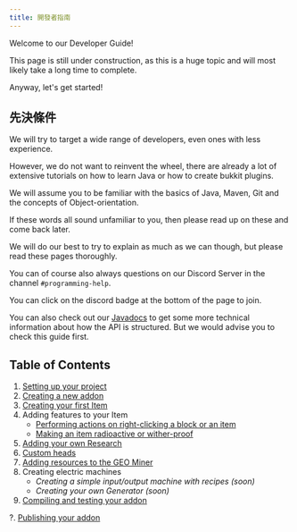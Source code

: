 ```yaml
---
title: 開發者指南
---
```


Welcome to our Developer Guide!

This page is still under construction, as this is a huge topic and will most likely take a long time to complete.

Anyway, let's get started!

## 先決條件

We will try to target a wide range of developers, even ones with less experience.

However, we do not want to reinvent the wheel, there are already a lot of extensive tutorials on how to learn Java or how to create bukkit plugins.

We will assume you to be familiar with the basics of Java, Maven, Git and the concepts of Object-orientation.

If these words all sound unfamiliar to you, then please read up on these and come back later.

We will do our best to try to explain as much as we can though, but please read these pages thoroughly.

You can of course also always questions on our Discord Server in the channel `#programming-help`.

You can click on the discord badge at the bottom of the page to join.

You can also check out our [Javadocs](https://slimefun.github.io/javadocs/Slimefun4/docs/) to get some more technical information about how the API is structured. But we would advise you to check this guide first.

## Table of Contents

1. [Setting up your project](Developer-Guide-(1-Project-Setup))
2. [Creating a new addon](Developer-Guide-(2-Creating-the-Addon))
3. [Creating your first Item](Developer-Guide-(3-Your-first-Item))
4. Adding features to your Item
   - [Performing actions on right-clicking a block or an item](Developer-Guide-(4a-Right-Clicks))
   - [Making an item radioactive or wither-proof](Developer-Guide-(4b-Radioactive-and-WitherProof))
5. [Adding your own Research](Developer-Guide-(5-Researches))
6. [Custom heads](Developer-Guide-(6-Custom-Heads))
7. [Adding resources to the GEO Miner](Developer-Guide-(7-GEO-Resources))
8. Creating electric machines
   - *Creating a simple input/output machine with recipes (soon)*
   - *Creating your own Generator (soon)*
9. [Compiling and testing your addon](Developer-Guide-(9-Compiling))

?. [Publishing your addon](Developer-Guide-(Publishing))
